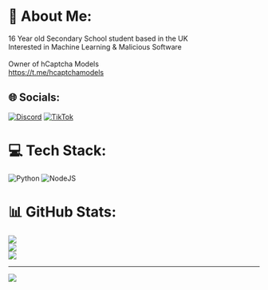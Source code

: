 # 💫 About Me:
16 Year old Secondary School student based in the UK<br>Interested in Machine Learning & Malicious Software<br><br>Owner of hCaptcha Models<br>https://t.me/hcaptchamodels


## 🌐 Socials:
[![Discord](https://img.shields.io/badge/Discord-%237289DA.svg?logo=discord&logoColor=white)](https://discord.gg/voltguard) [![TikTok](https://img.shields.io/badge/TikTok-%23000000.svg?logo=TikTok&logoColor=white)](https://tiktok.com/@harry.sfo) 

# 💻 Tech Stack:
![Python](https://img.shields.io/badge/python-3670A0?style=for-the-badge&logo=python&logoColor=ffdd54) ![NodeJS](https://img.shields.io/badge/node.js-6DA55F?style=for-the-badge&logo=node.js&logoColor=white)
# 📊 GitHub Stats:
![](https://github-readme-stats.vercel.app/api?username=brivexvs&theme=dark&hide_border=false&include_all_commits=false&count_private=false)<br/>
![](https://github-readme-streak-stats.herokuapp.com/?user=brivexvs&theme=dark&hide_border=false)<br/>
![](https://github-readme-stats.vercel.app/api/top-langs/?username=brivexvs&theme=dark&hide_border=false&include_all_commits=false&count_private=false&layout=compact)

---
[![](https://visitcount.itsvg.in/api?id=brivexvs&icon=0&color=0)](https://visitcount.itsvg.in)
